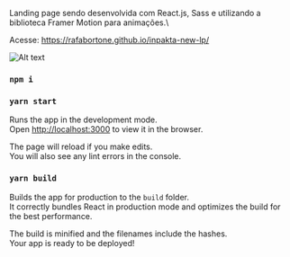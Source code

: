 Landing page sendo desenvolvida com React.js, Sass e utilizando a biblioteca Framer Motion para animações.\

Acesse: https://rafabortone.github.io/inpakta-new-lp/

![Alt text](inpakta-lp.gif)

### `npm i`

### `yarn start`

Runs the app in the development mode.\
Open [http://localhost:3000](http://localhost:3000) to view it in the browser.

The page will reload if you make edits.\
You will also see any lint errors in the console.

### `yarn build`

Builds the app for production to the `build` folder.\
It correctly bundles React in production mode and optimizes the build for the best performance.

The build is minified and the filenames include the hashes.\
Your app is ready to be deployed!
